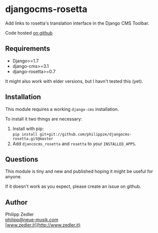 # djangocms-rosetta

Add links to rosetta's translation interface in the Django CMS Toolbar.

Code hosted [on github](https://github.com/philippze/djangocms-rosetta)


## Requirements

- Django>=1.7
- django-cms>=3.1
- django-rosetta>=0.7

It might also work with elder versions, but I havn't tested this (yet).


## Installation

This module requires a working `django-cms` installation.

To install it two things are necessary:

1. Install with pip:  
   `pip install git+git://github.com/philippze/djangocms-rosetta.git@master`
2. Add `djancocms_rosetta` and `rosetta` to your `INSTALLED_APPS`.


## Questions

This module is tiny and new and published hoping it might be useful for anyone.

If it doesn't work as you expect, please create an issue on github.


## Author

Philipp Zedler  
[philipp@neue-musik.com](mailto:philipp@neue-musik.com)  
[www.zedler.it](http://www.zedler.it)
